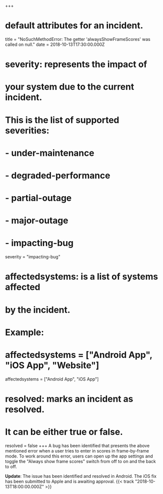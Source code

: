 +++
# default attributes for an incident.
title = "NoSuchMethodError: The getter 'alwaysShowFrameScores' was called on null."
date = 2018-10-13T17:30:00.000Z

# severity: represents the impact of
# your system due to the current incident.
# This is the list of supported severities:
#
# - under-maintenance
# - degraded-performance
# - partial-outage
# - major-outage
# - impacting-bug
severity = "impacting-bug"

# affectedsystems: is a list of systems affected
# by the incident.
# Example:
# affectedsystems = ["Android App", "iOS App", "Website"]
affectedsystems = ["Android App", "iOS App"]

# resolved: marks an incident as resolved.
# It can be either true or false.
resolved = false
+++
A bug has been identified that presents the above mentioned error when a user tries to enter in scores in frame-by-frame mode. To work around this error, users can open up the app settings and toggle the "Always show frame scores" switch from off to on and the back to off.

**Update**: The issue has been identified and resolved in Android. The iOS fix has been submitted to Apple and is awaiting approval. {{< track "2018-10-13T18:00:00.000Z" >}}
